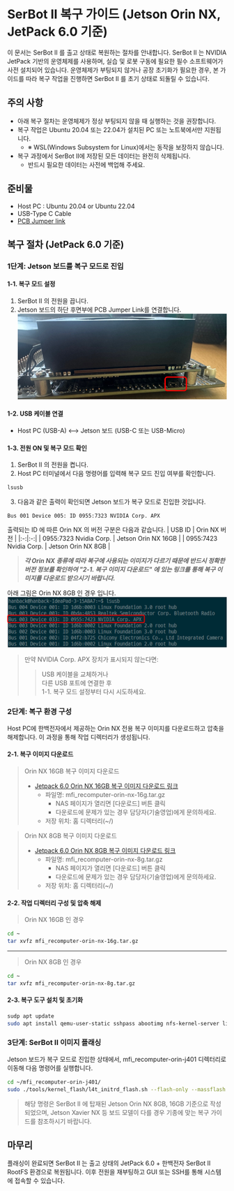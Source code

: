 # SerBot II 복구 가이드 (Jetson Orin NX, JetPack 6.0 기준)
이 문서는 SerBot II 를 출고 상태로 복원하는 절차를 안내합니다.
SerBot II 는 NVIDIA JetPack 기반의 운영체제를 사용하며, 실습 및 로봇 구동에 필요한 필수 소프트웨어가 사전 설치되어 있습니다.
운영체제가 부팅되지 않거나 공장 초기화가 필요한 경우, 본 가이드를 따라 복구 작업을 진행하면 SerBot II 를 초기 상태로 되돌릴 수 있습니다.

## 주의 사항 
- 아래 복구 절차는 운영체제가 정상 부팅되지 않을 때 실행하는 것을 권장합니다.
- 복구 작업은 Ubuntu 20.04 또는 22.04가 설치된 PC 또는 노트북에서만 지원됩니다.
  - ※ WSL(Windows Subsystem for Linux)에서는 동작을 보장하지 않습니다.
- 복구 과정에서 SerBot II에 저장된 모든 데이터는 완전히 삭제됩니다.
  - 반드시 필요한 데이터는 사전에 백업해 주세요.

## 준비물  
- Host PC : Ubuntu 20.04 or Ubuntu 22.04
- USB-Type C Cable
- [PCB Jumper link](https://www.devicemart.co.kr/goods/view?no=12072839)

## 복구 절차 (JetPack 6.0 기준)

### 1단계: Jetson 보드를 복구 모드로 진입

#### 1-1. 복구 모드 설정
1. SerBot II 의 전원을 끕니다.
2. Jetson 보드의 하단 후면부에 PCB Jumper Link를 연결합니다.
![](jumper.png)

#### 1-2. USB 케이블 연결
- Host PC (USB-A) <--> Jetson 보드 (USB-C 또는 USB-Micro)

#### 1-3. 전원 ON 및 복구 모드 확인
1. SerBot II 의 전원을 켭니다.
2. Host PC 터미널에서 다음 명령어를 입력해 복구 모드 진입 여부를 확인합니다. 
```sh
lsusb
```
3. 다음과 같은 출력이 확인되면 Jetson 보드가 복구 모드로 진입한 것입니다.
```out
Bus 001 Device 005: ID 0955:7323 NVIDIA Corp. APX
```

출력되는 ID 에 따른 Orin NX 의 버전 구분은 다음과 같습니다. 
| USB ID  | Orin NX 버전 |
|:-:|:-:|
| 0955:7323 Nvidia Corp. | Jetson Orin NX 16GB |
| 0955:7423 Nvidia Corp. | Jetson Orin NX 8GB |

>***각 Orin NX 종류에 따라 복구에 사용되는 이미지가 다르기 때문에 반드시 정확한 버전 정보를 확인하여 "2-1. 복구 이미지 다운로드" 에 있는 링크를 통해 복구 이미지를 다운로드 받으시기 바랍니다.***

아래 그림은 Orin NX 8GB 인 경우 입니다. 
![](usblist.png)

> 만약 NVIDIA Corp. APX 장치가 표시되지 않는다면:
>> USB 케이블을 교체하거나  
>> 다른 USB 포트에 연결한 후  
>> 1-1. 복구 모드 설정부터 다시 시도하세요.  

### 2단계: 복구 환경 구성
Host PC에 한백전자에서 제공하는 Orin NX 전용 복구 이미지를 다운로드하고 압축을 해제합니다. 이 과정을 통해 작업 디렉터리가 생성됩니다.

#### 2-1. 복구 이미지 다운로드
> Orin NX 16GB 복구 이미지 다운로드 
>- [Jetpack 6.0 Orin NX 16GB 복구 이미지 다운로드 링크](http://hanback-nas.synology.me:5000/sharing/NBluLH8UE)
>   - 파일명: mfi_recomputer-orin-nx-16g.tar.gz
>       - NAS 페이지가 열리면 [다운로드] 버튼 클릭
>       - 다운로드에 문제가 있는 경우 담당자(기술영업)에게 문의하세요. 
>   - 저장 위치: 홈 디렉터리(~/)

> Orin NX 8GB 복구 이미지 다운로드 
>- [Jetpack 6.0 Orin NX 8GB 복구 이미지 다운로드 링크](http://hanback-nas.synology.me:5000/sharing/MT6pRQ0wp)
>   - 파일명: mfi_recomputer-orin-nx-8g.tar.gz
>       - NAS 페이지가 열리면 [다운로드] 버튼 클릭
>       - 다운로드에 문제가 있는 경우 담당자(기술영업)에게 문의하세요. 
>   - 저장 위치: 홈 디렉터리(~/)

#### 2-2. 작업 디렉터리 구성 및 압축 해제
> Orin NX 16GB 인 경우 
```sh
cd ~
tar xvfz mfi_recomputer-orin-nx-16g.tar.gz
```
***
> Orin NX 8GB 인 경우 
```sh
cd ~
tar xvfz mfi_recomputer-orin-nx-8g.tar.gz
```

#### 2-3. 복구 도구 설치 및 초기화
```sh
sudp apt update
sudo apt install qemu-user-static sshpass abootimg nfs-kernel-server libxml2-utils binutils -y
```

### 3단계: SerBot II 이미지 플래싱 
Jetson 보드가 복구 모드로 진입한 상태에서, mfi_recomputer-orin-j401 디렉터리로 이동해 다음 명령어를 실행합니다.

```sh
cd ~/mfi_recomputer-orin-j401/
sudo ./tools/kernel_flash/l4t_initrd_flash.sh --flash-only --massflash 1 --network usb0  --showlogs
```
> 해당 명령은 SerBot II 에 탑재된 Jetson Orin NX 8GB, 16GB 기준으로 작성되었으며, Jetson Xavier NX 등 보드 모델이 다를 경우 기종에 맞는 복구 가이드를 참조하시기 바랍니다.

## 마무리
플래싱이 완료되면 SerBot II 는 출고 상태의 JetPack 6.0 + 한백전자 SerBot II RootFS 환경으로 복원됩니다. 이후 전원을 재부팅하고 GUI 또는 SSH를 통해 시스템에 접속할 수 있습니다.
